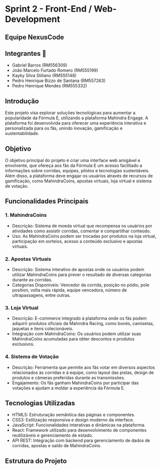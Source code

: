 # Sprint 2 - Front-End / Web-Development

## Equipe NexusCode

## Integrantes 👋
<ul>
    <li>Gabriel Barros (RM556309)</li>  
    <li>João Marcelo Furtado Romero (RM555199)</li>
    <li>Kayky Silva Stiliano (RM555148)</li>
    <li>Pedro Henrique Bizzo de Santana (RM557263)</li>
    <li>Pedro Henrique Mendes (RM555332)</li>
</ul>

## Introdução

Este projeto visa explorar soluções tecnológicas para aumentar a popularidade da Fórmula E, utilizando a plataforma Mahindra Engage. A plataforma foi desenvolvida para oferecer uma experiência interativa e personalizada para os fãs, unindo inovação, gamificação e sustentabilidade. 

## Objetivo

O objetivo principal do projeto é criar uma interface web amigável e envolvente, que ofereça aos fãs da Fórmula E um acesso facilitado a informações sobre corridas, equipes, pilotos e tecnologias sustentáveis. Além disso, a plataforma deve engajar os usuários através de recursos de gamificação, como MahindraCoins, apostas virtuais, loja virtual e sistema de votação.

## Funcionalidades Principais

### 1. MahindraCoins
- Descrição: Sistema de moeda virtual que recompensa os usuários por atividades como assistir corridas, comentar e compartilhar conteúdo.
- Uso: As MahindraCoins podem ser trocadas por produtos na loja virtual, participação em sorteios, acesso a conteúdo exclusivo e apostas virtuais.

### 2. Apostas Virtuais
- Descrição: Sistema interativo de apostas onde os usuários podem utilizar MahindraCoins para prever o resultado de diversas categorias durante as corridas.
- Categorias Disponíveis: Vencedor da corrida, posição no pódio, pole position, volta mais rápida, equipe vencedora, número de ultrapassagens, entre outras.

### 3. Loja Virtual
- Descrição: E-commerce integrado à plataforma onde os fãs podem adquirir produtos oficiais da Mahindra Racing, como bonés, camisetas, jaquetas e itens colecionáveis.
- Integração com MahindraCoins: Os usuários podem utilizar suas MahindraCoins acumuladas para obter descontos e produtos exclusivos.

### 4. Sistema de Votação
- Descrição: Ferramenta que permite aos fãs votar em diversos aspectos relacionados às corridas e à equipe, como layout das pistas, design de produtos e câmeras preferidas durante as transmissões.
- Engajamento: Os fãs ganham MahindraCoins por participar das votações e ajudam a moldar a experiência da Fórmula E.

## Tecnologias Utilizadas

- HTML5: Estruturação semântica das páginas e componentes.
- CSS3: Estilização responsiva e design moderno da interface.
- JavaScript: Funcionalidades interativas e dinâmicas na plataforma.
- React: Framework utilizado para desenvolvimento de componentes reutilizáveis e gerenciamento de estado.
- API REST: Integração com backend para gerenciamento de dados de corridas, apostas e saldo de MahindraCoins.

## Estrutura do Projeto

